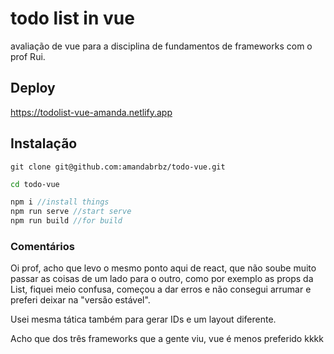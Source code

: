 # todo list in vue

avaliação de vue para a disciplina de fundamentos de frameworks com o prof Rui.

## Deploy

https://todolist-vue-amanda.netlify.app

## Instalação

```git
git clone git@github.com:amandabrbz/todo-vue.git
```

```bash
cd todo-vue
```

```js
npm i //install things
npm run serve //start serve
npm run build //for build
```

### Comentários

Oi prof, acho que levo o mesmo ponto aqui de react, que não soube muito passar as coisas de um lado para o outro, como por exemplo as props da List, fiquei meio confusa, começou a dar erros e não consegui arrumar e preferi deixar na "versão estável".

Usei mesma tática também para gerar IDs e um layout diferente. 

Acho que dos três frameworks que a gente viu, vue é menos preferido kkkk
